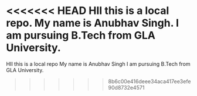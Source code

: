 <<<<<<< HEAD
HII this is a local repo. 
My name is Anubhav Singh. 
I am pursuing B.Tech from GLA University.
=======
HII this is a local repo
My name is Anubhav Singh
I am pursuing B.Tech from GLA University.
>>>>>>> 8b6c00e416deee34aca417ee3efe90d8732e4571
